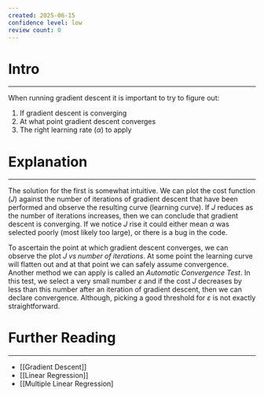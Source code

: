 ```yaml
---
created: 2025-06-15
confidence level: low
review count: 0
---
```

# Intro
---
When running gradient descent it is important to try to figure out:
1. If gradient descent is converging
2. At what point gradient descent converges
3. The right learning rate $(\alpha)$ to apply

# Explanation
---
The solution for the first is somewhat intuitive. We can plot the cost function $(J)$ against the number of iterations of gradient descent that have been performed and observe the resulting curve (learning curve). If $J$ reduces as the number of iterations increases, then we can conclude that gradient descent is converging. If we notice $J$ rise it could either mean $\alpha$ was selected poorly (most likely too large), or there is a bug in the code.

To ascertain the point at which gradient descent converges, we can observe the plot $J \; vs \; number \; of \; iterations$. At some point the learning curve will flatten out and at that point we can safely assume convergence. Another method we can apply is called an _Automatic Convergence Test_. In this test, we select a very small number $\varepsilon$ and if the cost $J$ decreases by less than this number after an iteration of gradient descent, then we can declare convergence. Although, picking a good threshold for $\varepsilon$ is not exactly straightforward.

# Further  Reading
---
- [[Gradient Descent]]
- [[Linear Regression]]
- [[Multiple Linear Regression]